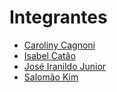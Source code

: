 # Integrantes
- [Caroliny Cagnoni](https://github.com/cgcagnoni)  
- [Isabel Catão](https://github.com/isabelalvescatao)  
- [José Iranildo Junior](https://github.com/NICKN1)  
- [Salomão Kim](https://github.com/sekimzero)
